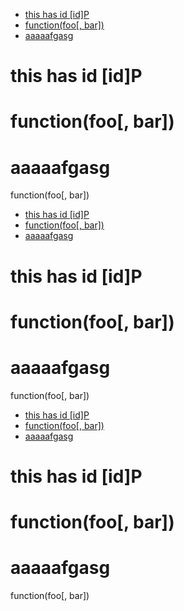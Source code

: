 <!-- MarkdownTOC -->

- [this has id \[id\]P](#this-has-id-idp)
- [function(foo\[, bar\])](#functionfoo-bar)
- [aaaaafgasg](#aaaaafgasg)

<!-- /MarkdownTOC -->


# this has id [id]P
# function(foo[, bar])

# aaaaafgasg


function(foo\[, bar\])



<!-- MarkdownTOC -->

- [this has id [id]P](#this-has-id-idp)
- [function(foo[, bar])](#functionfoo-bar)
- [aaaaafgasg](#aaaaafgasg)

<!-- /MarkdownTOC -->


# this has id [id]P
# function(foo[, bar])

# aaaaafgasg


function(foo\[, bar\])



<!-- MarkdownTOC -->

- [this has id \[id\]P](#this-has-id-idp)
- [function\(foo\[, bar\]\)](#functionfoo-bar)
- [aaaaafgasg](#aaaaafgasg)

<!-- /MarkdownTOC -->


# this has id [id]P
# function(foo[, bar])

# aaaaafgasg


function(foo\[, bar\])
